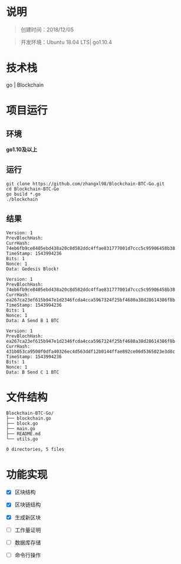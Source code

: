 # 说明

> 创建时间：2018/12/05

> 开发环境：Ubuntu 18.04 LTS| go1.10.4

# 技术栈

go | Blockchain

# 项目运行

## 环境

**go1.10及以上**

## 运行

```
git clone https://github.com/zhangxl98/Blockchain-BTC-Go.git
cd Blockchain-BTC-Go
go build *.go
./blockchain
```

## 结果

```
Version: 1
PrevBlochHash: 
CurrHash: 74eb6fb9ce8405ebd438a20c8d582ddc4ffae831777001d7ccc5c95906458b38
TimeStamp: 1543994236
Bits: 1
Nonce: 1
Data: Gedesis Block!

Version: 1
PrevBlochHash: 74eb6fb9ce8405ebd438a20c8d582ddc4ffae831777001d7ccc5c95906458b38
CurrHash: ea267ca23ef615b947e1d2346fcda4cca5967324f25bf4680a38d28614386f8b
TimeStamp: 1543994236
Bits: 1
Nonce: 1
Data: A Send B 1 BTC

Version: 1
PrevBlochHash: ea267ca23ef615b947e1d2346fcda4cca5967324f25bf4680a38d28614386f8b
CurrHash: 431b053ca9500f0dfa40326ec4d563ddf12b0144ffae892ce06d5365023e3d8c
TimeStamp: 1543994236
Bits: 1
Nonce: 1
Data: B Send C 1 BTC
```



# 文件结构

```
Blockchain-BTC-Go/
├── blockchain.go
├── block.go
├── main.go
├── README.md
└── utils.go

0 directories, 5 files
```



# 功能实现

- [x] 区块结构
- [x] 区块链结构
- [x] 生成新区块
- [ ] 工作量证明
- [ ] 数据库存储
- [ ] 命令行操作

